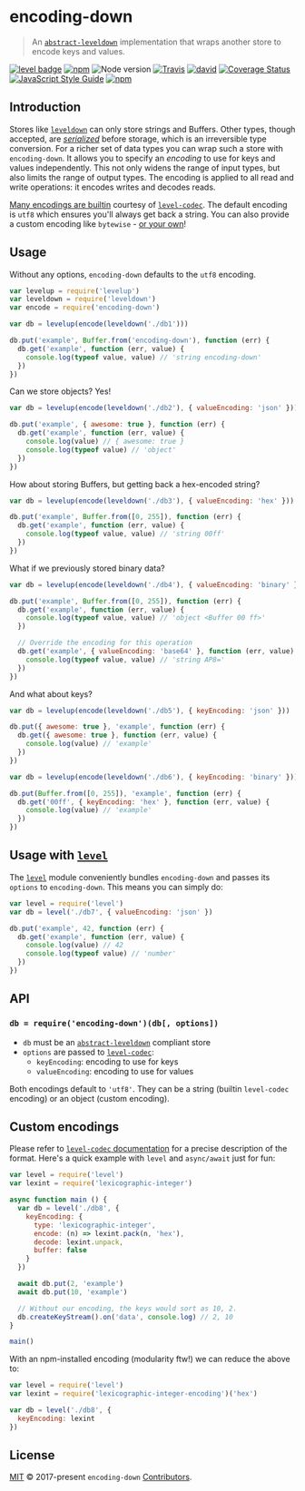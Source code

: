 # encoding-down

> An [`abstract-leveldown`][abstract-leveldown] implementation that wraps another store to encode keys and values.

[![level badge][level-badge]](https://github.com/level/awesome)
[![npm](https://img.shields.io/npm/v/encoding-down.svg)](https://www.npmjs.com/package/encoding-down)
![Node version](https://img.shields.io/node/v/encoding-down.svg)
[![Travis](https://travis-ci.org/Level/encoding-down.svg?branch=master)](https://travis-ci.org/Level/encoding-down)
[![david](https://david-dm.org/Level/encoding-down.svg)](https://david-dm.org/level/encoding-down)
[![Coverage Status](https://coveralls.io/repos/github/Level/encoding-down/badge.svg)](https://coveralls.io/github/Level/encoding-down)
[![JavaScript Style Guide](https://img.shields.io/badge/code_style-standard-brightgreen.svg)](https://standardjs.com)
[![npm](https://img.shields.io/npm/dm/encoding-down.svg)](https://www.npmjs.com/package/encoding-down)

## Introduction

Stores like [`leveldown`][leveldown] can only store strings and Buffers. Other types, though accepted, are [_serialized_](https://github.com/Level/abstract-leveldown#db_serializekeykey) before storage, which is an irreversible type conversion. For a richer set of data types you can wrap such a store with `encoding-down`. It allows you to specify an _encoding_ to use for keys and values independently. This not only widens the range of input types, but also limits the range of output types. The encoding is applied to all read and write operations: it encodes writes and decodes reads.

[Many encodings are builtin][builtin-encodings] courtesy of [`level-codec`][level-codec]. The default encoding is `utf8` which ensures you'll always get back a string. You can also provide a custom encoding like `bytewise` - [or your own](#custom-encodings)!

## Usage

Without any options, `encoding-down` defaults to the `utf8` encoding.

```js
var levelup = require('levelup')
var leveldown = require('leveldown')
var encode = require('encoding-down')

var db = levelup(encode(leveldown('./db1')))

db.put('example', Buffer.from('encoding-down'), function (err) {
  db.get('example', function (err, value) {
    console.log(typeof value, value) // 'string encoding-down'
  })
})
```

Can we store objects? Yes!

```js
var db = levelup(encode(leveldown('./db2'), { valueEncoding: 'json' }))

db.put('example', { awesome: true }, function (err) {
  db.get('example', function (err, value) {
    console.log(value) // { awesome: true }
    console.log(typeof value) // 'object'
  })
})
```

How about storing Buffers, but getting back a hex-encoded string?

```js
var db = levelup(encode(leveldown('./db3'), { valueEncoding: 'hex' }))

db.put('example', Buffer.from([0, 255]), function (err) {
  db.get('example', function (err, value) {
    console.log(typeof value, value) // 'string 00ff'
  })
})
```

What if we previously stored binary data?

```js
var db = levelup(encode(leveldown('./db4'), { valueEncoding: 'binary' }))

db.put('example', Buffer.from([0, 255]), function (err) {
  db.get('example', function (err, value) {
    console.log(typeof value, value) // 'object <Buffer 00 ff>'
  })

  // Override the encoding for this operation
  db.get('example', { valueEncoding: 'base64' }, function (err, value) {
    console.log(typeof value, value) // 'string AP8='
  })
})
```

And what about keys?

```js
var db = levelup(encode(leveldown('./db5'), { keyEncoding: 'json' }))

db.put({ awesome: true }, 'example', function (err) {
  db.get({ awesome: true }, function (err, value) {
    console.log(value) // 'example'
  })
})
```

```js
var db = levelup(encode(leveldown('./db6'), { keyEncoding: 'binary' }))

db.put(Buffer.from([0, 255]), 'example', function (err) {
  db.get('00ff', { keyEncoding: 'hex' }, function (err, value) {
    console.log(value) // 'example'
  })
})
```

## Usage with [`level`][level]

The [`level`][level] module conveniently bundles `encoding-down` and passes its `options` to `encoding-down`. This means you can simply do:

```js
var level = require('level')
var db = level('./db7', { valueEncoding: 'json' })

db.put('example', 42, function (err) {
  db.get('example', function (err, value) {
    console.log(value) // 42
    console.log(typeof value) // 'number'
  })
})
```

## API

### `db = require('encoding-down')(db[, options])`

-   `db` must be an [`abstract-leveldown`][abstract-leveldown] compliant store
-   `options` are passed to [`level-codec`][level-codec]:
    -   `keyEncoding`: encoding to use for keys
    -   `valueEncoding`: encoding to use for values

Both encodings default to `'utf8'`. They can be a string (builtin `level-codec` encoding) or an object (custom encoding).

## Custom encodings

Please refer to [`level-codec` documentation][encoding-format] for a precise description of the format. Here's a quick example with `level` and `async/await` just for fun:

```js
var level = require('level')
var lexint = require('lexicographic-integer')

async function main () {
  var db = level('./db8', {
    keyEncoding: {
      type: 'lexicographic-integer',
      encode: (n) => lexint.pack(n, 'hex'),
      decode: lexint.unpack,
      buffer: false
    }
  })

  await db.put(2, 'example')
  await db.put(10, 'example')

  // Without our encoding, the keys would sort as 10, 2.
  db.createKeyStream().on('data', console.log) // 2, 10
}

main()
```

With an npm-installed encoding (modularity ftw!) we can reduce the above to:

```js
var level = require('level')
var lexint = require('lexicographic-integer-encoding')('hex')

var db = level('./db8', {
  keyEncoding: lexint
})
```

## License

[MIT](./LICENSE.md) © 2017-present `encoding-down` [Contributors](./CONTRIBUTORS.md).

[level-badge]: http://leveldb.org/img/badge.svg

[abstract-leveldown]: https://github.com/level/abstract-leveldown

[leveldown]: https://github.com/level/leveldown

[level]: https://github.com/level/level

[level-codec]: https://github.com/level/codec

[builtin-encodings]: https://github.com/level/codec#builtin-encodings

[encoding-format]: https://github.com/level/codec#encoding-format
